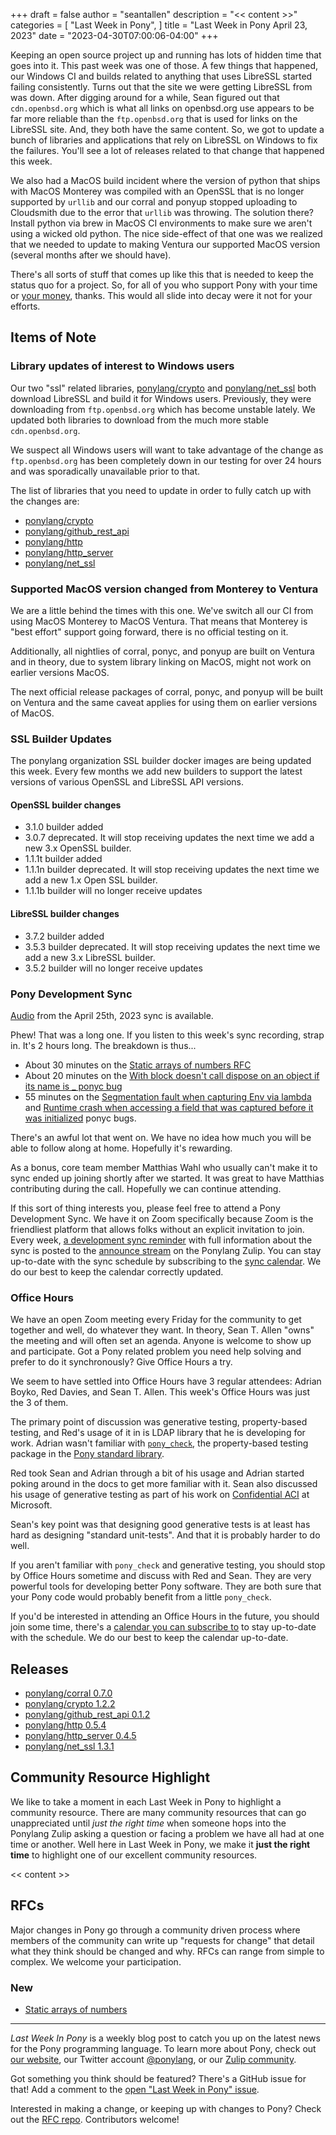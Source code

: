 +++
draft = false
author = "seantallen"
description = "<< content >>"
categories = [
    "Last Week in Pony",
]
title = "Last Week in Pony April 23, 2023"
date = "2023-04-30T07:00:06-04:00"
+++

Keeping an open source project up and running has lots of hidden time that goes into it. This past week was one of those. A few things that happened, our Windows CI and builds related to anything that uses LibreSSL started failing consistently. Turns out that the site we were getting LibreSSL from was down. After digging around for a while, Sean figured out that `cdn.openbsd.org` which is what all links on openbsd.org use appears to be far more reliable than the `ftp.openbsd.org` that is used for links on the LibreSSL site. And, they both have the same content. So, we got to update a bunch of libraries and applications that rely on LibreSSL on Windows to fix the failures. You'll see a lot of releases related to that change that happened this week.

We also had a MacOS build incident where the version of python that ships with MacOS Monterey was compiled with an OpenSSL that is no longer supported by `urllib` and our corral and ponyup stopped uploading to Cloudsmith due to the error that `urllib` was throwing. The solution there? Install python via brew in MacOS CI environments to make sure we aren't using a wicked old python. The nice side-effect of that one was we realized that we needed to update to making Ventura our supported MacOS version (several months after we should have).

There's all sorts of stuff that comes up like this that is needed to keep the status quo for a project. So, for all of you who support Pony with your time or [your money](https://opencollective.com/ponyc), thanks. This would all slide into decay were it not for your efforts.

## Items of Note

### Library updates of interest to Windows users

Our two "ssl" related libraries, [ponylang/crypto](https://github.com/ponylang/crypto) and [ponylang/net_ssl](https://github.com/ponylang/net_ssl) both download LibreSSL and build it for Windows users. Previously, they were downloading from `ftp.openbsd.org` which has become unstable lately. We updated both libraries to download from the much more stable `cdn.openbsd.org`.

We suspect all Windows users will want to take advantage of the change as `ftp.openbsd.org` has been completely down in our testing for over 24 hours and was sporadically unavailable prior to that.

The list of libraries that you need to update in order to fully catch up with the changes are:

- [ponylang/crypto](https://github.com/ponylang/crypto)
- [ponylang/github_rest_api](https://github.com/ponylang/github_rest_api)
- [ponylang/http](https://github.com/ponylang/http)
- [ponylang/http_server](https://github.com/ponylang/http_server)
- [ponylang/net_ssl](https://github.com/ponylang/net_ssl)

### Supported MacOS version changed from Monterey to Ventura

We are a little behind the times with this one. We've switch all our CI from using MacOS Monterey to MacOS Ventura. That means that Monterey is "best effort" support going forward, there is no official testing on it.

Additionally, all nightlies of corral, ponyc, and ponyup are built on Ventura and in theory, due to system library linking on MacOS, might not work on earlier versions MacOS.

The next official release packages of corral, ponyc, and ponyup will be built on Ventura and the same caveat applies for using them on earlier versions of MacOS.

### SSL Builder Updates

The ponylang organization SSL builder docker images are being updated this week. Every few months we add new builders to support the latest versions of various OpenSSL and LibreSSL API versions.

#### OpenSSL builder changes

- 3.1.0 builder added
- 3.0.7 deprecated. It will stop receiving updates the next time we add a new 3.x OpenSSL builder.
- 1.1.1t builder added
- 1.1.1n builder deprecated. It will stop receiving updates the next time we add a new 1.x Open SSL builder.
- 1.1.1b builder will no longer receive updates

#### LibreSSL builder changes

- 3.7.2 builder added
- 3.5.3 builder deprecated. It will stop receiving updates the next time we add a new 3.x LibreSSL builder.
- 3.5.2 builder will no longer receive updates

### Pony Development Sync

[Audio](https://sync-recordings.ponylang.io/r/2023_04_25.m4a) from the April 25th, 2023 sync is available.

Phew! That was a long one. If you listen to this week's sync recording, strap in. It's 2 hours long. The breakdown is thus...

- About 30 minutes on the [Static arrays of numbers RFC](https://github.com/ponylang/rfcs/pull/209)
- About 20 minutes on the [With block doesn't call dispose on an object if its name is _ ponyc bug](https://github.com/ponylang/ponyc/issues/4345)
- 55 minutes on the [Segmentation fault when capturing Env via lambda](https://github.com/ponylang/ponyc/issues/4343) and [Runtime crash when accessing a field that was captured before it was initialized](https://github.com/ponylang/ponyc/issues/4301) ponyc bugs.

There's an awful lot that went on. We have no idea how much you will be able to follow along at home. Hopefully it's rewarding.

As a bonus, core team member Matthias Wahl who usually can't make it to sync ended up joining shortly after we started. It was great to have Matthias contributing during the call. Hopefully we can continue attending.

If this sort of thing interests you, please feel free to attend a Pony Development Sync. We have it on Zoom specifically because Zoom is the friendliest platform that allows folks without an explicit invitation to join. Every week, [a development sync reminder](https://ponylang.zulipchat.com/#narrow/stream/189932-announce/topic/Sync.20Reminder) with full information about the sync is posted to the [announce stream](https://ponylang.zulipchat.com/#narrow/stream/189932-announce) on the Ponylang Zulip. You can stay up-to-date with the sync schedule by subscribing to the [sync calendar](https://calendar.google.com/calendar/ical/59jcru6f50mrpqbm7em4iclnkk%40group.calendar.google.com/public/basic.ics). We do our best to keep the calendar correctly updated.

### Office Hours

We have an open Zoom meeting every Friday for the community to get together and well, do whatever they want. In theory, Sean T. Allen "owns" the meeting and will often set an agenda. Anyone is welcome to show up and participate. Got a Pony related problem you need help solving and prefer to do it synchronously? Give Office Hours a try.

We seem to have settled into Office Hours have 3 regular attendees: Adrian Boyko, Red Davies, and Sean T. Allen. This week's Office Hours was just the 3 of them.

The primary point of discussion was generative testing, property-based testing, and Red's usage of it in is LDAP library that he is developing for work. Adrian wasn't familiar with [`pony_check`](https://stdlib.ponylang.io/pony_check--index/), the property-based testing package in the [Pony standard library](https://stdlib.ponylang.io/).

Red took Sean and Adrian through a bit of his usage and Adrian started poking around in the docs to get more familiar with it. Sean also discussed his usage of generative testing as part of his work on [Confidential ACI](https://techcommunity.microsoft.com/t5/apps-on-azure-blog/announcing-public-preview-of-confidential-containers-on-azure/ba-p/3755623) at Microsoft.

Sean's key point was that designing good generative tests is at least has hard as designing "standard unit-tests". And that it is probably harder to do well.

If you aren't familiar with `pony_check` and generative testing, you should stop by Office Hours sometime and discuss with Red and Sean. They are very powerful tools for developing better Pony software. They are both sure that your Pony code would probably benefit from a little `pony_check`.

If you'd be interested in attending an Office Hours in the future, you should join some time, there's a [calendar you can subscribe to](https://calendar.google.com/calendar/ical/4465e68ae24131ae00461a40893f2637a2c9ac510e311a44ff78680e2f183ce3%40group.calendar.google.com/public/basic.ics) to stay up-to-date with the schedule. We do our best to keep the calendar up-to-date.

## Releases

- [ponylang/corral 0.7.0](https://github.com/ponylang/corral/releases/tag/0.7.0)
- [ponylang/crypto 1.2.2](https://github.com/ponylang/crypto/releases/tag/1.2.2)
- [ponylang/github_rest_api 0.1.2](https://github.com/ponylang/github_rest_api/releases/tag/0.1.2)
- [ponylang/http 0.5.4](https://github.com/ponylang/http/releases/tag/0.5.4)
- [ponylang/http_server 0.4.5](https://github.com/ponylang/http_server/releases/tag/0.4.5)
- [ponylang/net_ssl 1.3.1](https://github.com/ponylang/net_ssl/releases/tag/1.3.1)

## Community Resource Highlight

We like to take a moment in each Last Week in Pony to highlight a community resource. There are many community resources that can go unappreciated until _just the right time_ when someone hops into the Ponylang Zulip asking a question or facing a problem we have all had at one time or another. Well here in Last Week in Pony, we make it **just the right time** to highlight one of our excellent community resources.

<< content >>

## RFCs

Major changes in Pony go through a community driven process where members of the community can write up "requests for change" that detail what they think should be changed and why. RFCs can range from simple to complex. We welcome your participation.

### New

- [Static arrays of numbers](https://github.com/ponylang/rfcs/pull/209)

---

_Last Week In Pony_ is a weekly blog post to catch you up on the latest news for the Pony programming language. To learn more about Pony, check out [our website](https://ponylang.io), our Twitter account [@ponylang](https://twitter.com/ponylang), or our [Zulip community](https://ponylang.zulipchat.com).

Got something you think should be featured? There's a GitHub issue for that! Add a comment to the [open "Last Week in Pony" issue](https://github.com/ponylang/ponylang.github.io/issues?q=is%3Aissue+is%3Aopen+label%3Alast-week-in-pony).

Interested in making a change, or keeping up with changes to Pony? Check out the [RFC repo](https://github.com/ponylang/rfcs). Contributors welcome!
